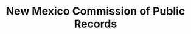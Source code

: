 ---
layout: repo
title: "New Mexico Commission of Public Records"
id: 23972
permalink: repos/23972/
---